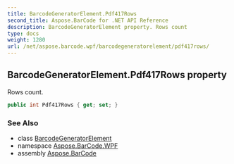 ```yaml
---
title: BarcodeGeneratorElement.Pdf417Rows
second_title: Aspose.BarCode for .NET API Reference
description: BarcodeGeneratorElement property. Rows count
type: docs
weight: 1280
url: /net/aspose.barcode.wpf/barcodegeneratorelement/pdf417rows/
---
```

## BarcodeGeneratorElement.Pdf417Rows property

Rows count.

```csharp
public int Pdf417Rows { get; set; }
```

### See Also

* class [BarcodeGeneratorElement](../)
* namespace [Aspose.BarCode.WPF](../../../aspose.barcode.wpf/)
* assembly [Aspose.BarCode](../../../)


